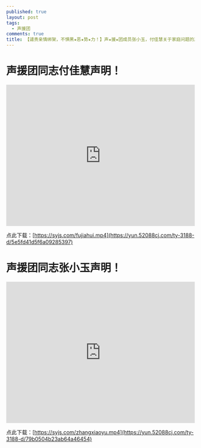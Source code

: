 ```yaml
---
published: true
layout: post
tags:
  - 声援团
comments: true
title: 【谴责亲情绑架，不惧黑★恶★势★力！】声★援★团成员张小玉，付佳慧关于家庭问题的声明视频！！
---
```


# 声援团同志付佳慧声明！

<div style="width: 100%; height: 0px; position: relative; padding-bottom: 75.000%;"><iframe src="https://yun.52088cj.com/ty-3188-h5/5e5fd41d5f6a09285397" frameborder="0" width="100%" height="100%" allowfullscreen style="width: 100%; height: 100%; position: absolute;"></iframe></div>

点此下载：[https://syjs.com/fujiahui.mp4](https://yun.52088cj.com/ty-3188-d/5e5fd41d5f6a09285397)

# 声援团同志张小玉声明！

<div style="width: 100%; height: 0px; position: relative; padding-bottom: 75.000%;"><iframe src="https://yun.52088cj.com/ty-3188-h5/79b0504b23ab64a46454" frameborder="0" width="100%" height="100%" allowfullscreen style="width: 100%; height: 100%; position: absolute;"></iframe></div>

点此下载：[https://syjs.com/zhangxiaoyu.mp4](https://yun.52088cj.com/ty-3188-d/79b0504b23ab64a46454)
